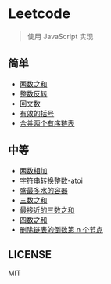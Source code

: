 # Leetcode

> 使用 JavaScript 实现

## 简单

- [两数之和](./1.两数之和.js)
- [整数反转](./7.整数反转.js)
- [回文数](./9.回文数.js)
- [有效的括号](./20.有效的括号.js)
- [合并两个有序链表](./21.合并两个有序链表.js)

## 中等

- [两数相加](./2.两数相加.js)
- [字符串转换整数-atoi](./8.字符串转换整数-atoi.js)
- [盛最多水的容器](./11.盛最多水的容器.js)
- [三数之和](./15.三数之和.js)
- [最接近的三数之和](./16.最接近的三数之和.js)
- [四数之和](./18.四数之和.js)
- [删除链表的倒数第 n 个节点](./19.删除链表的倒数第n个节点.js)

## LICENSE

MIT
